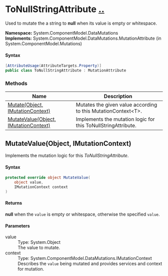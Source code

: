 # ToNullStringAttribute [..](../README.md#documentation-index 'Documentation Index')

Used to mutate the a string to **null** when its value is empty or whitespace.

**Namespace:** System.ComponentModel.DataMutations<br />
**Implements:** System.ComponentModel.DataMutations.MutationAttribute (in System.ComponentModel.Mutations)

#### Syntax

```csharp
[AttributeUsage(AttributeTargets.Property)]
public class ToNullStringAttribute : MutationAttribute
```


### Methods

| Name | Description |
| ---- | ----------- |
| [Mutate(Object, IMutationContext)](MutationAttribute.md#MutateObjectIMutationContext) | Mutates the given value according to this MutationContext&lt;T&gt;. |
| [MutateValue(Object, IMutationContext)](#MutateValueObjectIMutationContext) | Implements the mutation logic for this ToNullStringAttribute. |


<a name='MutateValueObjectIMutationContext'></a>
## MutateValue(Object, IMutationContext)

Implements the mutation logic for this *ToNullStringAttribute*.

#### Syntax

```csharp
protected override object MutateValue(
	object value,
	IMutationContext context
)
```

#### Returns

**null** when the `value` is empty or whitespace, otherwise the specified `value`.

#### Parameters

<dl>
	<dt>value</dt>
	<dd>Type: System.Object<br />The value to mutate.</dd>
	<dt>context</dt>
	<dd>Type: System.ComponentModel.DataMutations.IMutationContext<br />Describes the <code>value</code> being mutated and provides services and context for mutation.</dd>
</dl>
